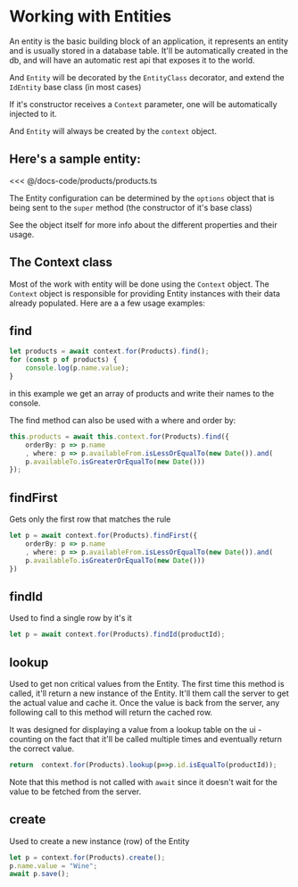 # Working with Entities

An entity is the basic building block of an application, it represents an entity and is usually stored in a database table.
It'll be automatically created in the db, and will have an automatic rest api that exposes it to the world.

And `Entity` will be decorated by the `EntityClass` decorator, and extend the `IdEntity` base class (in most cases)

If it's constructor receives a `Context` parameter, one will be automatically injected to it.

And `Entity` will always be created by the `context` object.

## Here's a sample entity:

<<< @/docs-code/products/products.ts

The Entity configuration can be determined by the `options` object that is being sent to the `super` method (the constructor of it's base class)


See the object itself for more info about the different properties and their usage.

##  The Context class
Most of the work with entity will be done using the `Context` object.
The `Context` object is responsible for providing Entity instances with their data already populated. Here are a a few usage examples:

## find
```ts
let products = await context.for(Products).find();
for (const p of products) {
    console.log(p.name.value);
}
```
in this example we get an array of products and write their names to the console.

The find method can also be used with a where and order by:

```ts
this.products = await this.context.for(Products).find({
    orderBy: p => p.name
    , where: p => p.availableFrom.isLessOrEqualTo(new Date()).and(
    p.availableTo.isGreaterOrEqualTo(new Date()))
});
```

## findFirst
Gets only the first row that matches the rule
```ts
let p = await context.for(Products).findFirst({
    orderBy: p => p.name
    , where: p => p.availableFrom.isLessOrEqualTo(new Date()).and(
    p.availableTo.isGreaterOrEqualTo(new Date()))
})
```

## findId
Used to find a single row by it's it
```ts
let p = await context.for(Products).findId(productId);
```

## lookup
Used to get non critical values from the Entity.
The first time this method is called, it'll return a new instance of the Entity.
It'll them call the server to get the actual value and cache it.
Once the value is back from the server, any following call to this method will return the cached row.

It was designed for displaying a value from a lookup table on the ui - counting on the fact that it'll be called multiple times and eventually return the correct value.

```ts
return  context.for(Products).lookup(p=>p.id.isEqualTo(productId));
```
Note that this method is not called with `await` since it doesn't wait for the value to be fetched from the server.


## create
Used to create a new instance (row) of the Entity
```ts
let p = context.for(Products).create();
p.name.value = "Wine";
await p.save();
```